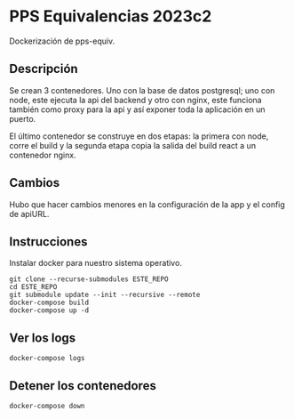 # PPS Equivalencias 2023c2

Dockerización de pps-equiv.

## Descripción

Se crean 3 contenedores. Uno con la base de datos postgresql; uno con node, este ejecuta la api del backend y otro con nginx, este funciona también como proxy para la api y así exponer toda la aplicación en un puerto.

El último contenedor se construye en dos etapas: la primera con node, corre el build y la segunda etapa copia la salida del build react a un contenedor nginx.

## Cambios

Hubo que hacer cambios menores en la configuración de la app y el config de apiURL.

## Instrucciones

Instalar docker para nuestro sistema operativo.

```
git clone --recurse-submodules ESTE_REPO
cd ESTE_REPO
git submodule update --init --recursive --remote
docker-compose build
docker-compose up -d
```

## Ver los logs

```
docker-compose logs
```

## Detener los contenedores

```
docker-compose down
```

